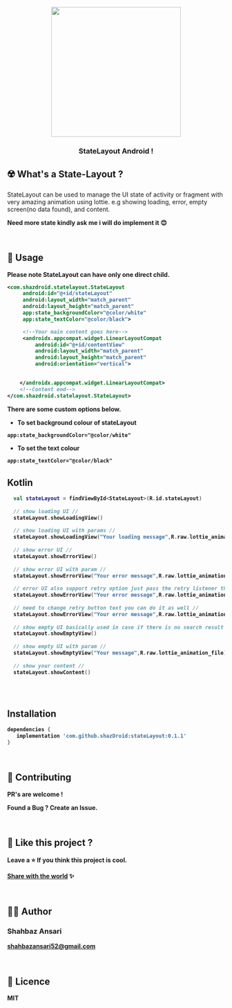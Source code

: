 <!-- logo -->
<p align="center">
  <img width='300' src="img/logo-and-text.svg">
</p>

<!-- tag line -->
<h3 align='center'> StateLayout Android ! </h3>


## ☢️ What's a State-Layout ?

StateLayout can be used to manage the UI state of activity or fragment with very amazing animation using lottie.
e.g showing loading, error, empty screen(no data found), and content.

<strong>Need more state kindly ask me i will do implement it 😊

<br/>



## 🌻 Usage

Please note StateLayout can have only one direct child.

```xml
<com.shazdroid.statelayout.StateLayout
     android:id="@+id/stateLayout"
     android:layout_width="match_parent"
     android:layout_height="match_parent"
     app:state_backgroundColor="@color/white"
     app:state_textColor="@color/black">

     <!--Your main content goes here-->
     <androidx.appcompat.widget.LinearLayoutCompat
         android:id="@+id/contentView"
         android:layout_width="match_parent"
         android:layout_height="match_parent"
         android:orientation="vertical">
            

    </androidx.appcompat.widget.LinearLayoutCompat>
    <!--Content end-->
</com.shazdroid.statelayout.StateLayout>
```
There are some custom options below.

* To set background colour of stateLayout
```xml
app:state_backgroundColor="@color/white"
```
* To set the text colour 
```xml
app:state_textColor="@color/black"
```
  
  
## Kotlin
```kotlin
  val stateLayout = findViewById<StateLayout>(R.id.stateLayout)
  
  // show loading UI //
  stateLayout.showLoadingView()
  
  // show loading UI with params //
  stateLayout.showLoadingView("Your loading message",R.raw.lottie_animation_file)
  
  // show error UI //
  stateLayout.showErrorView()
  
  // show error UI with param //
  stateLayout.showErrorView("Your error message",R.raw.lottie_animation_file)
  
  // error UI also support retry option just pass the retry listener the button will be shown automatically //
  stateLayout.showErrorView("Your error message",R.raw.lottie_animation_file,this)
  
  // need to change retry button text you can do it as well //
  stateLayout.showErrorView("Your error message",R.raw.lottie_animation_file,"Retry button text",this)
  
  // show empty UI basically used in case if there is no search result or recycler view/list is empty // 
  stateLayout.showEmptyView()
  
  // show empty UI with param //
  stateLayout.showEmptyView("Your message",R.raw.lottie_animation_file)
  
  // show your content //
  stateLayout.showContent()
  
```



<br/>


## Installation
```gradle
dependencies {
   implementation 'com.github.shazDroid:stateLayout:0.1.1'
}
```
<br/>


## 💙 Contributing

PR's are welcome !

Found a Bug ? Create an Issue.

<br/>




## 💖 Like this project ?

Leave a ⭐ If you think this project is cool.

[Share with the world](https://github.com/shazDroid/stateLayout) ✨

<br/>




## 👨‍💻 Author

### Shahbaz Ansari

shahbazansari52@gmail.com

<br/>




## 🍁 Licence

**MIT**
